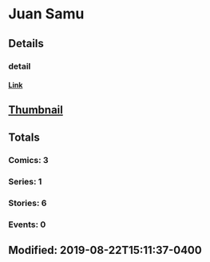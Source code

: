 # Juan  Samu 
## Details
### detail
#### [Link](http://marvel.com/comics/creators/13869/juan_samu?utm_campaign=apiRef&utm_source=225578a89fc76f3d20fbffda5d17a88d)
## [Thumbnail](http://i.annihil.us/u/prod/marvel/i/mg/b/40/image_not_available.jpg)
## Totals
### Comics: 3
### Series: 1
### Stories: 6
### Events: 0
## Modified: 2019-08-22T15:11:37-0400